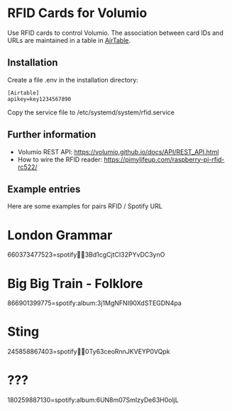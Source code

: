 # RFID Cards for Volumio

Use RFID cards to control Volumio. The association between card IDs and URLs are maintained in a table in [AirTable](https://airtable.com/).

## Installation

Create a file .env in the installation directory:

````
[Airtable]
apikey=key1234567890
````

Copy the service file to /etc/systemd/system/rfid.service

## Further information

* Volumio REST API: https://volumio.github.io/docs/API/REST_API.html
* How to wire the RFID reader: https://pimylifeup.com/raspberry-pi-rfid-rc522/

## Example entries

Here are some examples for pairs RFID / Spotify URL

# London Grammar
660373477523=spotify:artist:3Bd1cgCjtCI32PYvDC3ynO

# Big Big Train - Folklore
866901399775=spotify:album:3j1MgNFNI90XdSTEGDN4pa

# Sting
245858867403=spotify:artist:0Ty63ceoRnnJKVEYP0VQpk

# ???
180259887130=spotify:album:6UN8m07SmIzyDe63H0oljL
